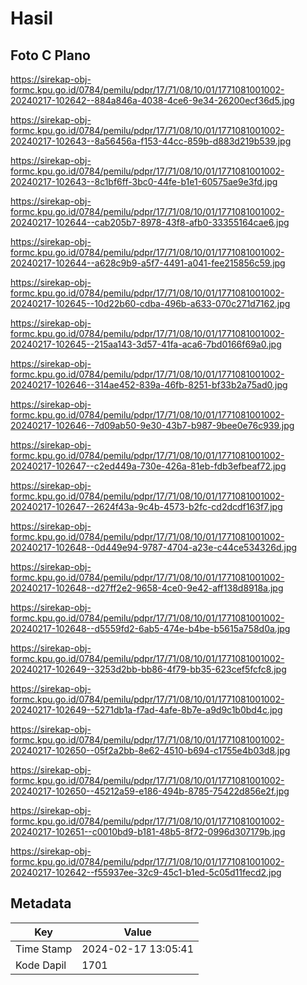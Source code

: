 # Hasil

## Foto C Plano

https://sirekap-obj-formc.kpu.go.id/0784/pemilu/pdpr/17/71/08/10/01/1771081001002-20240217-102642--884a846a-4038-4ce6-9e34-26200ecf36d5.jpg

https://sirekap-obj-formc.kpu.go.id/0784/pemilu/pdpr/17/71/08/10/01/1771081001002-20240217-102643--8a56456a-f153-44cc-859b-d883d219b539.jpg

https://sirekap-obj-formc.kpu.go.id/0784/pemilu/pdpr/17/71/08/10/01/1771081001002-20240217-102643--8c1bf6ff-3bc0-44fe-b1e1-60575ae9e3fd.jpg

https://sirekap-obj-formc.kpu.go.id/0784/pemilu/pdpr/17/71/08/10/01/1771081001002-20240217-102644--cab205b7-8978-43f8-afb0-33355164cae6.jpg

https://sirekap-obj-formc.kpu.go.id/0784/pemilu/pdpr/17/71/08/10/01/1771081001002-20240217-102644--a628c9b9-a5f7-4491-a041-fee215856c59.jpg

https://sirekap-obj-formc.kpu.go.id/0784/pemilu/pdpr/17/71/08/10/01/1771081001002-20240217-102645--10d22b60-cdba-496b-a633-070c271d7162.jpg

https://sirekap-obj-formc.kpu.go.id/0784/pemilu/pdpr/17/71/08/10/01/1771081001002-20240217-102645--215aa143-3d57-41fa-aca6-7bd0166f69a0.jpg

https://sirekap-obj-formc.kpu.go.id/0784/pemilu/pdpr/17/71/08/10/01/1771081001002-20240217-102646--314ae452-839a-46fb-8251-bf33b2a75ad0.jpg

https://sirekap-obj-formc.kpu.go.id/0784/pemilu/pdpr/17/71/08/10/01/1771081001002-20240217-102646--7d09ab50-9e30-43b7-b987-9bee0e76c939.jpg

https://sirekap-obj-formc.kpu.go.id/0784/pemilu/pdpr/17/71/08/10/01/1771081001002-20240217-102647--c2ed449a-730e-426a-81eb-fdb3efbeaf72.jpg

https://sirekap-obj-formc.kpu.go.id/0784/pemilu/pdpr/17/71/08/10/01/1771081001002-20240217-102647--2624f43a-9c4b-4573-b2fc-cd2dcdf163f7.jpg

https://sirekap-obj-formc.kpu.go.id/0784/pemilu/pdpr/17/71/08/10/01/1771081001002-20240217-102648--0d449e94-9787-4704-a23e-c44ce534326d.jpg

https://sirekap-obj-formc.kpu.go.id/0784/pemilu/pdpr/17/71/08/10/01/1771081001002-20240217-102648--d27ff2e2-9658-4ce0-9e42-aff138d8918a.jpg

https://sirekap-obj-formc.kpu.go.id/0784/pemilu/pdpr/17/71/08/10/01/1771081001002-20240217-102648--d5559fd2-6ab5-474e-b4be-b5615a758d0a.jpg

https://sirekap-obj-formc.kpu.go.id/0784/pemilu/pdpr/17/71/08/10/01/1771081001002-20240217-102649--3253d2bb-bb86-4f79-bb35-623cef5fcfc8.jpg

https://sirekap-obj-formc.kpu.go.id/0784/pemilu/pdpr/17/71/08/10/01/1771081001002-20240217-102649--5271db1a-f7ad-4afe-8b7e-a9d9c1b0bd4c.jpg

https://sirekap-obj-formc.kpu.go.id/0784/pemilu/pdpr/17/71/08/10/01/1771081001002-20240217-102650--05f2a2bb-8e62-4510-b694-c1755e4b03d8.jpg

https://sirekap-obj-formc.kpu.go.id/0784/pemilu/pdpr/17/71/08/10/01/1771081001002-20240217-102650--45212a59-e186-494b-8785-75422d856e2f.jpg

https://sirekap-obj-formc.kpu.go.id/0784/pemilu/pdpr/17/71/08/10/01/1771081001002-20240217-102651--c0010bd9-b181-48b5-8f72-0996d307179b.jpg

https://sirekap-obj-formc.kpu.go.id/0784/pemilu/pdpr/17/71/08/10/01/1771081001002-20240217-102642--f55937ee-32c9-45c1-b1ed-5c05d11fecd2.jpg


## Metadata

| Key        | Value               |
| ---------- | ------------------- |
| Time Stamp | 2024-02-17 13:05:41 |
| Kode Dapil | 1701                |



